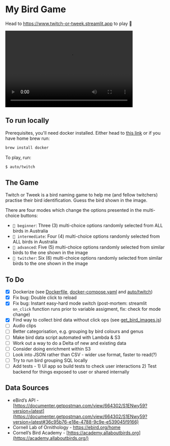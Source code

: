 # My Bird Game

Head to https://www.twitch-or-tweek.streamlit.app to play 🎉

<video width="400" height="240" controls>
  <source src="assets/twitch_or_tweek_clip.mov" type="video/mp4">
</video>

## To run locally

Prerequisites, you'll need docker installed. Either head to [this link](https://docs.docker.com/get-docker/) or if you have home brew run:
```zsh
brew install docker
```

To play, run:
```zsh
$ auto/twitch
```

## The Game

Twitch or Tweek is a bird naming game to help me (and fellow twitchers) practise their bird identification. Guess the bird shown in the image.

There are four modes which change the options presented in the multi-choice buttons:
- `🥚 beginner`: Three (3) multi-choice options randomly selected from ALL birds in Australia
- `🐣 intermediate`: Four (4) multi-choice options randomly selected from ALL birds in Australia
- `🦆 advanced`: Five (5) multi-choice options randomly selected from similar birds to the one shown in the image
- `🦅 twitcher`: Six (6) multi-choice options randomly selected from similar birds to the one shown in the image

## To Do

- [x] Dockerize (see [Dockerfile](./Dockerfile), [docker-compose.yaml](./docker-compose.yaml) and [auto/twitch](./auto/twitch))
- [x] Fix bug: Double click to reload
- [x] Fix bug: Instant easy-hard mode switch (post-mortem: streamlit `on_click` function runs prior to variable assigment, fix: check for mode change)
- [x] Find way to collect bird data without click ops (see [get_bird_images.js](./data/get_bird_images.js))
- [ ] Audio clips
- [ ] Better categorisation, e.g. grouping by bird colours and genus
- [ ] Make bird data script automated with Lambda & S3
- [ ] Work out a way to do a Delta of new and existing data
- [ ] Consider doing enrichment within S3
- [ ] Look into JSON rather than CSV - wider use format, faster to read(?)
- [ ] Try to run bird grouping SQL locally
- [ ] Add tests - 1) UI app so build tests to check user interactions 2) Test backend for things exposed to user or shared internally

## Data Sources

- eBird’s API - [https://documenter.getpostman.com/view/664302/S1ENwy59?version=latest](https://documenter.getpostman.com/view/664302/S1ENwy59?version=latest#36c95b76-e18e-4788-9c9e-e539045f9166)
- Cornell Lab of Ornithology - https://ebird.org/home
- Cornell’s Bird Academy - [https://academy.allaboutbirds.org](https://academy.allaboutbirds.org/)
